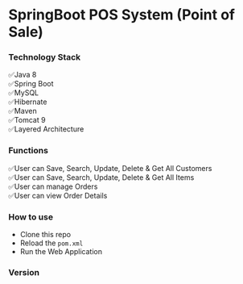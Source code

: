 # SpringBoot POS System (Point of Sale)


### Technology Stack

✅Java 8<br/>
✅Spring Boot<br/>
✅MySQL<br/>
✅Hibernate<br/>
✅Maven<br/>
✅Tomcat 9<br/>
✅Layered Architecture<br/>

### Functions

✅User can Save, Search, Update, Delete & Get All Customers<br/>
✅User can Save, Search, Update, Delete & Get All Items<br/>
✅User can manage Orders<br/>
✅User can view Order Details<br/>

### How to use

* Clone this repo
* Reload the `pom.xml`
* Run the Web Application

### Version

</div>

